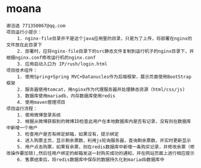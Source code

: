 # moana  
	谢洽选 771350067@qq.com
	项目运行小提示：
		1. nginx-file目录并不是这个java应用里的目录，只是为了上传，将部署在nginx的文件放在此目录下
		2. 部署时，应将nginx-file目录下的src静态文件复制到运行机子的nginx目录下，并根据nginx.conf修改运行机的nginx.conf
		3. 应用启动入口为 IP/rush/login.html
	项目技术组件：
		1. 使用Spring+Spring MVC+Datanucles作为后端框架，展示页面使用BootStrap框架
		2. 服务器使用tomcat，用nginx作为代理服务器并处理静态资源（html/css/js)
		3. 数据库使用mariadb，内存数据库使用redis
		4. 使用maven管理项目
	项目运行流程：
		1. 使用微博登录系统
		2. 根据从微博获取到的微博ID检查此用户在本地数据库内是否有记录，没有则在数据库中新增一个用户
		3. 检查用户是否有绑定邮箱，如果没有，提示绑定
		4. 进入购票主页，显示剩余票数，利用js轮询服务器，查询剩余票数，并实时更新显示
		5. 用户点击购票，如果有余票，则在redis数据库中新增一条购买记录，并修改余票（修改操作要加锁),然后往用户绑定的邮箱发送一封购买成功的通知，并在网站页面上进行相应提示
		6. 售票结束后，将redis数据库中保存的数据持久化到mariadb数据库中